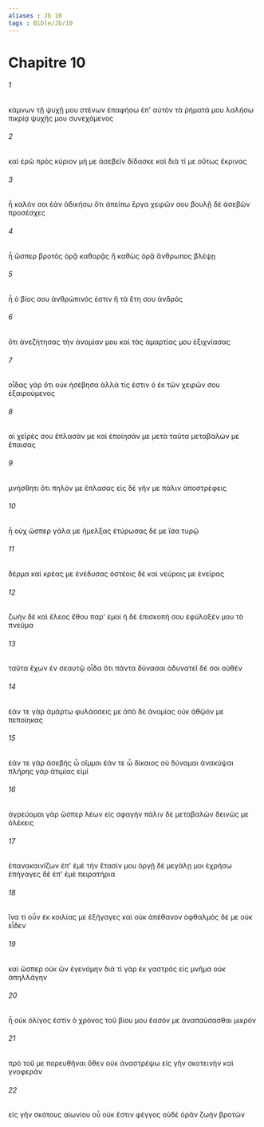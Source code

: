 ```yaml
---
aliases : Jb 10
tags : Bible/Jb/10
---
```


# Chapitre 10

###### 1
κάμνων τῇ ψυχῇ μου στένων ἐπαφήσω ἐπ' αὐτὸν τὰ ῥήματά μου λαλήσω πικρίᾳ ψυχῆς μου συνεχόμενος
###### 2
καὶ ἐρῶ πρὸς κύριον μή με ἀσεβεῖν δίδασκε καὶ διὰ τί με οὕτως ἔκρινας
###### 3
ἦ καλόν σοι ἐὰν ἀδικήσω ὅτι ἀπείπω ἔργα χειρῶν σου βουλῇ δὲ ἀσεβῶν προσέσχες
###### 4
ἦ ὥσπερ βροτὸς ὁρᾷ καθορᾷς ἢ καθὼς ὁρᾷ ἄνθρωπος βλέψῃ
###### 5
ἦ ὁ βίος σου ἀνθρώπινός ἐστιν ἢ τὰ ἔτη σου ἀνδρός
###### 6
ὅτι ἀνεζήτησας τὴν ἀνομίαν μου καὶ τὰς ἁμαρτίας μου ἐξιχνίασας
###### 7
οἶδας γὰρ ὅτι οὐκ ἠσέβησα ἀλλὰ τίς ἐστιν ὁ ἐκ τῶν χειρῶν σου ἐξαιρούμενος
###### 8
αἱ χεῖρές σου ἔπλασάν με καὶ ἐποίησάν με μετὰ ταῦτα μεταβαλών με ἔπαισας
###### 9
μνήσθητι ὅτι πηλόν με ἔπλασας εἰς δὲ γῆν με πάλιν ἀποστρέφεις
###### 10
ἦ οὐχ ὥσπερ γάλα με ἤμελξας ἐτύρωσας δέ με ἴσα τυρῷ
###### 11
δέρμα καὶ κρέας με ἐνέδυσας ὀστέοις δὲ καὶ νεύροις με ἐνεῖρας
###### 12
ζωὴν δὲ καὶ ἔλεος ἔθου παρ' ἐμοί ἡ δὲ ἐπισκοπή σου ἐφύλαξέν μου τὸ πνεῦμα
###### 13
ταῦτα ἔχων ἐν σεαυτῷ οἶδα ὅτι πάντα δύνασαι ἀδυνατεῖ δέ σοι οὐθέν
###### 14
ἐάν τε γὰρ ἁμάρτω φυλάσσεις με ἀπὸ δὲ ἀνομίας οὐκ ἀθῷόν με πεποίηκας
###### 15
ἐάν τε γὰρ ἀσεβὴς ὦ οἴμμοι ἐάν τε ὦ δίκαιος οὐ δύναμαι ἀνακύψαι πλήρης γὰρ ἀτιμίας εἰμί
###### 16
ἀγρεύομαι γὰρ ὥσπερ λέων εἰς σφαγήν πάλιν δὲ μεταβαλὼν δεινῶς με ὀλέκεις
###### 17
ἐπανακαινίζων ἐπ' ἐμὲ τὴν ἔτασίν μου ὀργῇ δὲ μεγάλῃ μοι ἐχρήσω ἐπήγαγες δὲ ἐπ' ἐμὲ πειρατήρια
###### 18
ἵνα τί οὖν ἐκ κοιλίας με ἐξήγαγες καὶ οὐκ ἀπέθανον ὀφθαλμὸς δέ με οὐκ εἶδεν
###### 19
καὶ ὥσπερ οὐκ ὢν ἐγενόμην διὰ τί γὰρ ἐκ γαστρὸς εἰς μνῆμα οὐκ ἀπηλλάγην
###### 20
ἦ οὐκ ὀλίγος ἐστὶν ὁ χρόνος τοῦ βίου μου ἔασόν με ἀναπαύσασθαι μικρὸν
###### 21
πρὸ τοῦ με πορευθῆναι ὅθεν οὐκ ἀναστρέψω εἰς γῆν σκοτεινὴν καὶ γνοφεράν
###### 22
εἰς γῆν σκότους αἰωνίου οὗ οὐκ ἔστιν φέγγος οὐδὲ ὁρᾶν ζωὴν βροτῶν

